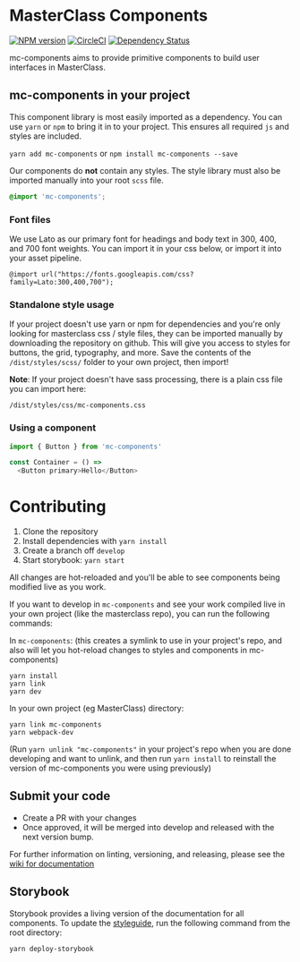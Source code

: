 # MasterClass Components

[![NPM version](https://img.shields.io/npm/v/mc-components.svg?style=flat)](https://npmjs.org/package/mc-components)
[![CircleCI](https://circleci.com/gh/yankaindustries/mc-components.svg?style=shield)](https://circleci.com/gh/yankaindustries/mc-components)
[![Dependency Status](https://img.shields.io/david/yankaindustries/mc-components.svg)](https://david-dm.org/yankaindustries/mc-components)

mc-components aims to provide primitive components to build user interfaces in MasterClass.

## mc-components in your project
This component library is most easily imported as a dependency.  You can use `yarn` or `npm` to bring it in to your project.  This ensures all required `js` and styles are included.

`yarn add mc-components` or `npm install mc-components --save`

Our components do **not** contain any styles.  The style library must also be imported manually into your root `scss` file.

```scss
@import 'mc-components';
```

### Font files
We use Lato as our primary font for headings and body text in 300, 400, and 700 font weights.  You can import it in your css below, or import it into your asset pipeline.
```
@import url("https://fonts.googleapis.com/css?family=Lato:300,400,700");
```

### Standalone style usage
If your project doesn't use yarn or npm for dependencies and you're only looking for masterclass css / style files, they can be imported manually by downloading the repository on github.  This will give you access to styles for buttons, the grid, typography, and more.  Save the contents of the `/dist/styles/scss/` folder to your own project, then import!

**Note**: If your project doesn't have sass processing, there is a plain css file you can import here:

```
/dist/styles/css/mc-components.css
```

### Using a component
```javascript
import { Button } from 'mc-components'

const Container = () =>
  <Button primary>Hello</Button>
```

# Contributing
1. Clone the repository
2. Install dependencies with `yarn install`
3. Create a branch off `develop`
4. Start storybook: `yarn start`

All changes are hot-reloaded and you'll be able to see components being modified live as you work.

If you want to develop in `mc-components` and see your work compiled live in your own project (like the masterclass repo), you can run the following commands:

In `mc-components`: (this creates a symlink to use in your project's repo, and also will let you hot-reload changes to styles and components in mc-components)

```
yarn install
yarn link
yarn dev
```

In your own project (eg MasterClass) directory:

```
yarn link mc-components
yarn webpack-dev
```

(Run `yarn unlink "mc-components"` in your project's repo when you are done developing and want to unlink, and then run `yarn install` to reinstall the version of mc-components you were using previously)

## Submit your code
  - Create a PR with your changes
  - Once approved, it will be merged into develop and released with the next version bump.

For further information on linting, versioning, and releasing, please see the [wiki for documentation](https://github.com/yankaindustries/mc-components/wiki/Contributing)

## Storybook
Storybook provides a living version of the documentation for all components.  To update the [styleguide](https://yankaindustries.github.io/mc-components), run the following command from the root directory:

```
yarn deploy-storybook
```
